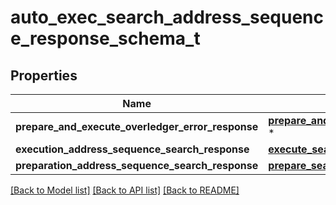 # auto_exec_search_address_sequence_response_schema_t

## Properties
Name | Type | Description | Notes
------------ | ------------- | ------------- | -------------
**prepare_and_execute_overledger_error_response** | [**prepare_and_execute_overledger_error_response_t**](prepare_and_execute_overledger_error_response.md) \* |  | [optional] 
**execution_address_sequence_search_response** | [**execute_search_sequence_response_t**](execute_search_sequence_response.md) \* |  | [optional] 
**preparation_address_sequence_search_response** | [**prepare_search_response_schema_t**](prepare_search_response_schema.md) \* |  | [optional] 

[[Back to Model list]](../README.md#documentation-for-models) [[Back to API list]](../README.md#documentation-for-api-endpoints) [[Back to README]](../README.md)


